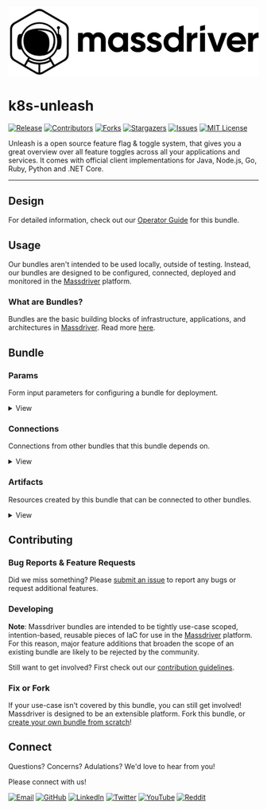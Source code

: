 [![Massdriver][logo]][website]

# k8s-unleash

[![Release][release_shield]][release_url]
[![Contributors][contributors_shield]][contributors_url]
[![Forks][forks_shield]][forks_url]
[![Stargazers][stars_shield]][stars_url]
[![Issues][issues_shield]][issues_url]
[![MIT License][license_shield]][license_url]


Unleash is a open source feature flag & toggle system, that gives you a great overview over all feature toggles across all your applications and services. It comes with official client implementations for Java, Node.js, Go, Ruby, Python and .NET Core.


---

## Design

For detailed information, check out our [Operator Guide](operator.md) for this bundle.

## Usage

Our bundles aren't intended to be used locally, outside of testing. Instead, our bundles are designed to be configured, connected, deployed and monitored in the [Massdriver][website] platform.

### What are Bundles?

Bundles are the basic building blocks of infrastructure, applications, and architectures in [Massdriver][website]. Read more [here](https://docs.massdriver.cloud/concepts/bundles).

## Bundle

### Params

Form input parameters for configuring a bundle for deployment.

<details>
<summary>View</summary>

<!-- PARAMS:START -->

**Params coming soon**

<!-- PARAMS:END -->

</details>

### Connections

Connections from other bundles that this bundle depends on.

<details>
<summary>View</summary>

<!-- CONNECTIONS:START -->

**Connections coming soon**

<!-- CONNECTIONS:END -->

</details>

### Artifacts

Resources created by this bundle that can be connected to other bundles.

<details>
<summary>View</summary>

<!-- ARTIFACTS:START -->

**Artifacts coming soon**

<!-- ARTIFACTS:END -->

</details>

## Contributing

<!-- CONTRIBUTING:START -->

### Bug Reports & Feature Requests

Did we miss something? Please [submit an issue](https://github.com/massdriver-cloud/k8s-unleash/issues) to report any bugs or request additional features.

### Developing

**Note**: Massdriver bundles are intended to be tightly use-case scoped, intention-based, reusable pieces of IaC for use in the [Massdriver][website] platform. For this reason, major feature additions that broaden the scope of an existing bundle are likely to be rejected by the community.

Still want to get involved? First check out our [contribution guidelines](https://docs.massdriver.cloud/bundles/contributing).

### Fix or Fork

If your use-case isn't covered by this bundle, you can still get involved! Massdriver is designed to be an extensible platform. Fork this bundle, or [create your own bundle from scratch](https://docs.massdriver.cloud/bundles/development)!

<!-- CONTRIBUTING:END -->

## Connect

<!-- CONNECT:START -->

Questions? Concerns? Adulations? We'd love to hear from you!

Please connect with us!

[![Email][email_shield]][email_url]
[![GitHub][github_shield]][github_url]
[![LinkedIn][linkedin_shield]][linkedin_url]
[![Twitter][twitter_shield]][twitter_url]
[![YouTube][youtube_shield]][youtube_url]
[![Reddit][reddit_shield]][reddit_url]

<!-- markdownlint-disable -->

[logo]: https://raw.githubusercontent.com/massdriver-cloud/docs/main/static/img/logo-with-logotype-horizontal-400x110.svg
[docs]: https://docs.massdriver.cloud/?utm_source=github&utm_medium=readme&utm_campaign=k8s-unleash&utm_content=docs
[website]: https://www.massdriver.cloud/?utm_source=github&utm_medium=readme&utm_campaign=k8s-unleash&utm_content=website
[github]: https://github.com/massdriver-cloud?utm_source=github&utm_medium=readme&utm_campaign=k8s-unleash&utm_content=github
[slack]: https://massdriverworkspace.slack.com/?utm_source=github&utm_medium=readme&utm_campaign=k8s-unleash&utm_content=slack
[linkedin]: https://www.linkedin.com/company/massdriver/?utm_source=github&utm_medium=readme&utm_campaign=k8s-unleash&utm_content=linkedin



[contributors_shield]: https://img.shields.io/github/contributors/massdriver-cloud/k8s-unleash.svg?style=for-the-badge
[contributors_url]: https://github.com/massdriver-cloud/k8s-unleash/graphs/contributors
[forks_shield]: https://img.shields.io/github/forks/massdriver-cloud/k8s-unleash.svg?style=for-the-badge
[forks_url]: https://github.com/massdriver-cloud/k8s-unleash/network/members
[stars_shield]: https://img.shields.io/github/stars/massdriver-cloud/k8s-unleash.svg?style=for-the-badge
[stars_url]: https://github.com/massdriver-cloud/k8s-unleash/stargazers
[issues_shield]: https://img.shields.io/github/issues/massdriver-cloud/k8s-unleash.svg?style=for-the-badge
[issues_url]: https://github.com/massdriver-cloud/k8s-unleash/issues
[release_url]: https://github.com/massdriver-cloud/k8s-unleash/releases/latest
[release_shield]: https://img.shields.io/github/release/massdriver-cloud/k8s-unleash.svg?style=for-the-badge
[license_shield]: https://img.shields.io/github/license/massdriver-cloud/k8s-unleash.svg?style=for-the-badge
[license_url]: https://github.com/massdriver-cloud/k8s-unleash/blob/main/LICENSE


[email_url]: mailto:support@massdriver.cloud
[email_shield]: https://img.shields.io/badge/email-Massdriver-black.svg?style=for-the-badge&logo=mail.ru&color=000000
[github_url]: mailto:support@massdriver.cloud
[github_shield]: https://img.shields.io/badge/follow-Github-black.svg?style=for-the-badge&logo=github&color=181717
[linkedin_url]: https://linkedin.com/in/massdriver-cloud
[linkedin_shield]: https://img.shields.io/badge/follow-LinkedIn-black.svg?style=for-the-badge&logo=linkedin&color=0A66C2
[twitter_url]: https://twitter.com/massdriver?utm_source=github&utm_medium=readme&utm_campaign=k8s-unleash&utm_content=twitter
[twitter_shield]: https://img.shields.io/badge/follow-Twitter-black.svg?style=for-the-badge&logo=twitter&color=1DA1F2
[discourse_url]: https://community.massdriver.cloud?utm_source=github&utm_medium=readme&utm_campaign=k8s-unleash&utm_content=discourse
[discourse_shield]: https://img.shields.io/badge/join-Discourse-black.svg?style=for-the-badge&logo=discourse&color=000000
[youtube_url]: https://www.youtube.com/channel/UCfj8P7MJcdlem2DJpvymtaQ
[youtube_shield]: https://img.shields.io/badge/subscribe-Youtube-black.svg?style=for-the-badge&logo=youtube&color=FF0000
[reddit_url]: https://www.reddit.com/r/massdriver
[reddit_shield]: https://img.shields.io/badge/subscribe-Reddit-black.svg?style=for-the-badge&logo=reddit&color=FF4500

<!-- markdownlint-restore -->

<!-- CONNECT:END -->
